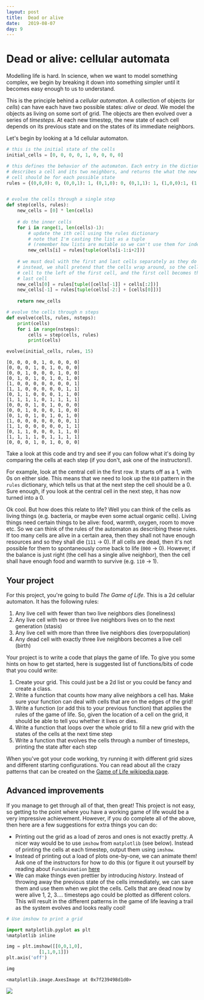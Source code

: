 ```yaml
---
layout: post
title:  Dead or alive
date:   2019-08-07
day: 9
---
```



# Dead or alive: cellular automata

Modelling life is hard. In science, when we want to model something complex, we begin by breaking it down into something simpler until it becomes easy enough to us to understand. 

This is the principle behind a *cellular automaton*. A collection of objects (or *cells*) can have each have two possible states: *alive* or *dead*. We model the objects as living on some sort of grid. The objects are then evolved over a series of *timesteps*. At each new timestep, the new state of each cell depends on its previous state and on the states of its immediate neighbors. 

Let's begin by looking at a 1d cellular automaton.


```python
# this is the initial state of the cells
initial_cells = [0, 0, 0, 0, 1, 0, 0, 0, 0]

# this defines the behavior of the automaton. Each entry in the dictionary 
# describes a cell and its two neighbors, and returns the what the new value of the 
# cell should be for each possible state
rules = {(0,0,0): 0, (0,0,1): 1, (0,1,0): 0, (0,1,1): 1, (1,0,0):1, (1,0,1): 0, (1,1,0): 1, (1,1,1): 0}


# evolve the cells through a single step
def step(cells, rules):
    new_cells = [0] * len(cells)
    
    # do the inner cells 
    for i in range(1, len(cells)-1):
        # update the ith cell using the rules dictionary
        # note that I'm casting the list as a tuple 
        # (remember how lists are mutable so we can't use them for indexing?)
        new_cells[i] = rules[tuple(cells[i-1:i+2])]
        
    # we must deal with the first and last cells separately as they do not have both neighbors
    # instead, we shall pretend that the cells wrap around, so the cell at the end becomes the 
    # cell to the left of the first cell, and the first cell becomes the cell to the right of the 
    # last cell
    new_cells[0] = rules[tuple([cells[-1]] + cells[:2])]
    new_cells[-1] = rules[tuple(cells[-2:] + [cells[0]])]
    
    return new_cells

# evolve the cells through n steps
def evolve(cells, rules, nsteps):
    print(cells)
    for i in range(nsteps):
        cells = step(cells, rules)
        print(cells)
```


```python
evolve(initial_cells, rules, 15)
```

    [0, 0, 0, 0, 1, 0, 0, 0, 0]
    [0, 0, 0, 1, 0, 1, 0, 0, 0]
    [0, 0, 1, 0, 0, 0, 1, 0, 0]
    [0, 1, 0, 1, 0, 1, 0, 1, 0]
    [1, 0, 0, 0, 0, 0, 0, 0, 1]
    [1, 1, 0, 0, 0, 0, 0, 1, 1]
    [0, 1, 1, 0, 0, 0, 1, 1, 0]
    [1, 1, 1, 1, 0, 1, 1, 1, 1]
    [0, 0, 0, 1, 0, 1, 0, 0, 0]
    [0, 0, 1, 0, 0, 0, 1, 0, 0]
    [0, 1, 0, 1, 0, 1, 0, 1, 0]
    [1, 0, 0, 0, 0, 0, 0, 0, 1]
    [1, 1, 0, 0, 0, 0, 0, 1, 1]
    [0, 1, 1, 0, 0, 0, 1, 1, 0]
    [1, 1, 1, 1, 0, 1, 1, 1, 1]
    [0, 0, 0, 1, 0, 1, 0, 0, 0]


Take a look at this code and try and see if you can follow what it's doing by comparing the cells at each step (if you don't, ask one of the instructors!). 

For example, look at the central cell in the first row. It starts off as a 1, with 0s on either side. This means that we need to look up the `010` pattern in the `rules` dictionary, which tells us that at the next step the cell should be a 0. Sure enough, if you look at the central cell in the next step, it has now turned into a 0. 

Ok cool. But how does this relate to life? Well you can think of the cells as living things (e.g. bacteria, or maybe even some actual organic cells). Living things need certain things to be alive: food, warmth, oxygen, room to move etc. So we can think of the rules of the automaton as describing these rules. If too many cells are alive in a certain area, then they shall not have enough resources and so they shall die (`111` -> 0). If all cells are dead, then it's not possible for them to spontaneously come back to life (`000` -> 0). However, if the balance is just right (the cell has a single alive neighbor), then the cell shall have enough food and warmth to survive (e.g. `110` -> 1).

## Your project

For this project, you're going to build *The Game of Life*. This is a 2d cellular automaton. It has the following rules:
1. Any live cell with fewer than two live neighbors dies (loneliness)
2. Any live cell with two or three live neighbors lives on to the next generation (stasis)
3. Any live cell with more than three live neighbors dies (overpopulation)
4. Any dead cell with exactly three live neighbors becomes a live cell (birth)

Your project is to write a code that plays the game of life. To give you some hints on how to get started, here is suggested list of functions/bits of code that you could write:
1. Create your grid. This could just be a 2d list or you could be fancy and create a class.
2. Write a function that counts how many alive neighbors a cell has. Make sure your function can deal with cells that are on the edges of the grid! 
3. Write a function (or add this to your previous function) that applies the rules of the game of life. So, given the location of a cell on the grid, it should be able to tell you whether it lives or dies.
4. Write a function that loops over the whole grid to fill a new grid with the states of the cells at the next time step
5. Write a function that evolves the cells through a number of timesteps, printing the state after each step

When you've got your code working, try running it with different grid sizes and different starting configurations. You can read about all the crazy patterns that can be created on the [Game of Life wikipedia page](https://en.wikipedia.org/wiki/Conway%27s_Game_of_Life). 

## Advanced improvements

If you manage to get through all of that, then great! This project is not easy, so getting to the point where you have a working game of life would be a very impressive achievement. However, if you do complete all of the above, then here are a few suggestions for extra things you can do:
- Printing out the grid as a load of zeros and ones is not exactly pretty. A nicer way would be to use `imshow` from `matplotlib` (see below). Instead of printing the cells at each timestep, output them using `imshow`.
- Instead of printing out a load of plots one-by-one, we can animate them! Ask one of the instructors for how to do this (or figure it out yourself by reading about `FuncAnimation` [here](https://towardsdatascience.com/animations-with-matplotlib-d96375c5442c)
- We can make things even prettier by introducing *history*. Instead of throwing away the previous state of the cells immediately, we can save them and use them when we plot the cells. Cells that are dead now by were alive 1, 2, 3.... timesteps ago could be plotted as different colors. This will result in the different patterns in the game of life leaving a trail as the system evolves and looks really cool!


```python
# Use imshow to print a grid

import matplotlib.pyplot as plt
%matplotlib inline

img = plt.imshow([[0,0,1,0],
            [1,1,0,1]])
plt.axis('off')

img
```




    <matplotlib.image.AxesImage at 0x7f239498d1d0>




<img src="{{ site.baseurl }}/images/dead_or_alive_4_1.png" />




